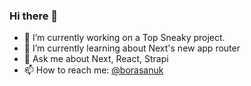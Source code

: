 ### Hi there 👋

<!--
**bsanuk/bsanuk** is a ✨ _special_ ✨ repository because its `README.md` (this file) appears on your GitHub profile.

Here are some ideas to get you started:

- 🔭 I’m currently working on ...
- 🌱 I’m currently learning ...
- 👯 I’m looking to collaborate on ...
- 🤔 I’m looking for help with ...
- 💬 Ask me about ...
- 📫 How to reach me: ...
- 😄 Pronouns: ...
- ⚡ Fun fact: ...
-->

- 🔭 I’m currently working on a Top Sneaky project. 
- 🌱 I’m currently learning about Next's new app router
- 💬 Ask me about Next, React, Strapi
- 📫 How to reach me: [@borasanuk](https://twitter.com/borasanuk)
